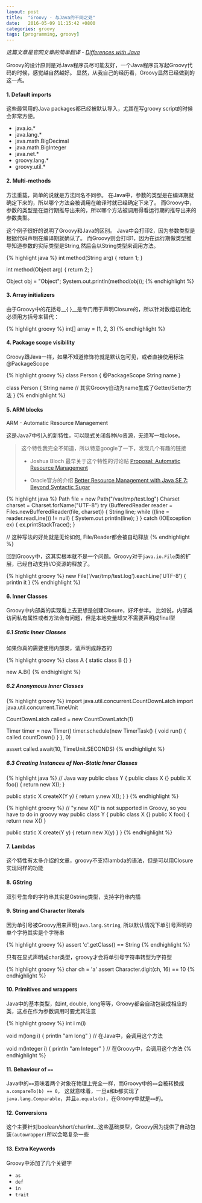 ```yaml
---
layout: post
title:  "Groovy - 与Java的不同之处"
date:   2016-05-09 11:15:42 +0800
categories: groovy
tags: [programming, groovy]
---
```

_这篇文章是官网文章的简单翻译 - [Differences with Java](http://groovy-lang.org/differences.html)_

Groovy的设计原则是对Java程序员尽可能友好，一个Java程序员写起Groovy代码的时候，感觉越自然越好。
显然，从我自己的经历看，Groovy显然已经做到的这一点。


#### 1. Default imports

这些最常用的Java packages都已经被默认导入，尤其在写groovy script的时候会非常方便。

 * java.io.*
 * java.lang.*
 * java.math.BigDecimal
 * java.math.BigInteger
 * java.net.*
 * groovy.lang.*
 * groovy.util.*

#### 2. Multi-methods

方法重载，简单的说就是方法同名不同参。
在Java中，参数的类型是在编译期就确定下来的，所以哪个方法会被调用在编译时就已经确定下来了。
而Groovy中，参数的类型是在运行期推导出来的，所以哪个方法被调用得看运行期的推导出来的参数类型。

这个例子很好的说明了Groovy和Java的区别。
Java中会打印2，因为参数类型是根据代码声明在编译期就确认了。
而Groovy则会打印1，因为在运行期做类型推导知道参数的实际类型是String,然后会以String类型来调用方法。

{% highlight java %}
int method(String arg) {
  return 1;
}

int method(Object arg) {
  return 2;
}

Object obj = "Object";
System.out.println(method(obj));
{% endhighlight %}

#### 3. Array initializers

由于Groovy中的花括号__{ }__是专门用于声明Closure的，所以针对数组初始化必须用方括号来替代：

{% highlight groovy %}
int[] array = [1, 2, 3]
{% endhighlight %}

#### 4. Package scope visibility

Groovy跟Java一样，如果不知道修饰符就是默认包可见，或者直接使用标注@PackageScope

{% highlight groovy %}
class Person {
  @PackageScope String name
}

class Person {
  String name   // 其实Groovy自动为name生成了Getter/Setter方法
}
{% endhighlight %}

#### 5. ARM blocks

ARM - Automatic Resource Management

这是Java7中引入的新特性，可以隐式关闭各种i/o资源，无须写一堆close。 

> 这个特性我完全不知道，所以特意google了一下，发现几个有趣的链接
>
> * Joshua Bloch 最早关于这个特性的讨论贴 [Proposal: Automatic Resource Management](http://mail.openjdk.java.net/pipermail/coin-dev/2009-February/000011.html)
>
> * Oracle官方的介绍 [Better Resource Management with Java SE 7: Beyond Syntactic Sugar](http://www.oracle.com/technetwork/articles/java/trywithresources-401775.html)

{% highlight java %}
Path file = new Path("/var/tmp/test.log")
Charset charset = Charset.forName("UTF-8")
try (BufferedReader reader = Files.newBufferedReader(file, charset)) {
  String line;
  while ((line = reader.readLine()) != null) {
    System.out.println(line);
  }
} catch (IOException ex) {
  ex.printStackTrace();
}

// 这种写法的好处就是无论如何, File/Reader都会被自动释放
{% endhighlight %}

回到Groovy中，这其实根本就不是一个问题。Groovy对于`java.io.File`类的扩展，已经自动支持I/O资源的释放了。

{% highlight groovy %}
new File('/var/tmp/test.log').eachLine('UTF-8') {
  println it
}
{% endhighlight %}

#### 6. Inner Classes

Groovy中内部类的实现看上去更想是创建Closure，好坏参半。
比如说，内部类访问私有属性或者方法会有问题，但是本地变量却又不需要声明成final型

##### 6.1 Static Inner Classes

如果你真的需要使用内部类，请声明成静态的

{% highlight groovy %}
class A {
  static class B {}
}

new A.B()
{% endhighlight %}

##### 6.2 Anonymous Inner Classes

{% highlight groovy %}
import java.util.concurrent.CountDownLatch
import java.util.concurrent.TimeUnit

CountDownLatch called = new CountDownLatch(1)

Timer timer = new Timer()
timer.schedule(new TimerTask() {
  void run() {
    called.countDown()
  }
}, 0)

assert called.await(10, TimeUnit.SECONDS)
{% endhighlight %}

##### 6.3  Creating Instances of Non-Static Inner Classes

{% highlight java %}
// Java way
public class Y {
  public class X {}
  public X foo() {
    return new X();
  }
  
  public static X createX(Y y) {
    return y.new X();
  }
}
{% endhighlight %}

{% highlight groovy %}
// "y.new X()" is not supported in Groovy, so you have to do in groovy way
public class Y {
  public class X {}
  public X foo() {
    return new X()
  }
  
  public static X create(Y y) {
    return new X(y)
  }
}
{% endhighlight %}

#### 7. Lambdas

这个特性有太多介绍的文章，groovy不支持lambda的语法，但是可以用Closure实现同样的功能

#### 8. GString

双引号生命的字符串其实是Gstring类型，支持字符串内插

#### 9. String and Character literals

因为单引号被Groovy用来声明`java.lang.String`, 所以默认情况下单引号声明的单个字符其实是个字符串

{% highlight groovy %}
assert 'c'.getClass() == String
{% endhighlight %}

只有在显式声明成char类型，groovy才会将单引号字符串转型为字符型

{% highlight groovy %}
char ch = 'a'
assert Character.digit(ch, 16) == 10
{% endhighlight %}

#### 10. Primitives and wrappers

Java中的基本类型，如int, double, long等等，Groovy都会自动包装成相应的类，这点在作为参数调用时要尤其注意

{% highlight groovy %}
int i
m(i)

void m(long i) {
  println "am long"
} // 在Java中，会调用这个方法

void m(Integer i) {
  println "am Integer"
} // 在Groovy中，会调用这个方法
{% endhighlight %}

#### 11. Behaviour of `==`

Java中的`==`意味着两个对象在物理上完全一样，而Groovy中的`==`会被转换成`a.compareTo(b) == 0`，
这就意味着，一旦a和b都实现了`java.lang.Comparable`，并且`a.equals(b)`，在Groovy中就是`==`的。

#### 12. Conversions

这个主要针对boolean/short/char/int...这些基础类型，Groovy因为提供了自动包装`(autowrapper)`所以会略复杂一些

#### 13. Extra Keywords

Groovy中添加了几个关键字

* `as`
* `def`
* `in`
* `trait`